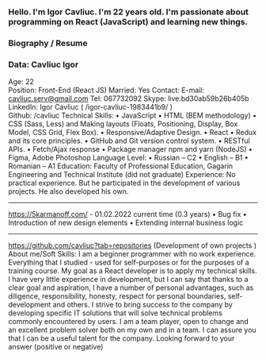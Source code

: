 ### Hello. I'm Igor Cavliuc. I'm 22 years old. I'm passionate about programming on React (JavaScript) and learning new things.
### Biography / Resume
### Data: Cavliuc Igor 
Age: 22  
Position: Front-End (React JS) 
Married: Yes
Contact:
E-mail: cavliuc.serv@gmail.com
Tel: 067732092
Skype: live:bd30ab59b26b405b
LinkedIn: Igor Cavliuc ( /igor-cavliuc-1983441b9/ )   
Github: /cavliuc
Technical Skills:
•	JavaScript
•	HTML (BEM methodology)
•	CSS (Sass, Less) and Making layouts (Floats, Positioning, Display, Box Model, CSS Grid, Flex Box).
•	Responsive/Adaptive Design.
•	React
•	Redux and its core principles. 
•	GitHub and Git version control system.
•	RESTful APIs.
•	Fetch/Ajax response
•	Package manager npm and yarn (NodeJS)
•	Figma, Adobe Photoshop
Language Level:
•	Russian – C2
•	English – B1
•	Romanian – A1
Education:
Faculty of Professional Education, Gagarin Engineering and Technical Institute (did not graduate)
Experience:
No practical experience.
But he participated in the development of various projects. He also developed his own.
______________________________________________________________________________
https://5karmanoff.com/ - 01.02.2022 current time (0.3 years)
•	Bug fix
•	Introduction of new design elements
•	Extending internal business logic
______________________________________________________________________________
https://github.com/cavliuc?tab=repositories (Development of own projects )
About me/Soft Skills:
I am a beginner programmer with no work experience. Everything that I studied - used for self-purposes or for the purposes of a training course.
My goal as a React developer is to apply my technical skills. I have very little experience in development, but I can say that thanks to a clear goal and aspiration, I have a number of personal advantages, such as diligence, responsibility, honesty, respect for personal boundaries, self-development and others.
I strive to bring success to the company by developing specific IT solutions that
will solve technical problems commonly encountered by users.
I am a team player, open to change and an excellent problem solver both on my own and in a team. I can assure you that I can be a useful talent for the company.
Looking forward to your answer (positive or negative)


